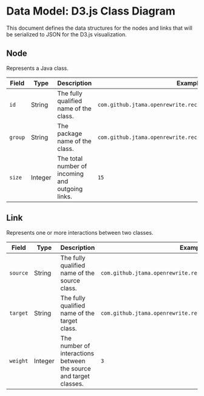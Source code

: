 # Data Model: D3.js Class Diagram

This document defines the data structures for the nodes and links that will be serialized to JSON for the D3.js visualization.

## Node

Represents a Java class.

| Field | Type | Description | Example |
|---|---|---|---|
| `id` | String | The fully qualified name of the class. | `com.github.jtama.openrewrite.recipe.d3.D3ClassDiagramRecipe` |
| `group` | String | The package name of the class. | `com.github.jtama.openrewrite.recipe.d3` |
| `size` | Integer | The total number of incoming and outgoing links. | `15` |

## Link

Represents one or more interactions between two classes.

| Field | Type | Description | Example |
|---|---|---|---|
| `source` | String | The fully qualified name of the source class. | `com.github.jtama.openrewrite.recipe.d3.D3ClassDiagramRecipe` |
| `target` | String | The fully qualified name of the target class. | `com.github.jtama.openrewrite.recipe.d3.model.Node` |
| `weight` | Integer | The number of interactions between the source and target classes. | `3` |
